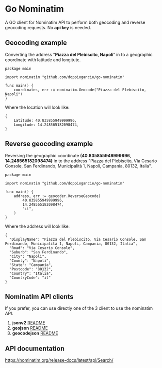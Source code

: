 # Go Nominatim
A GO client for Nominatim API to perform both geocoding and reverse geocoding requests. No **api key** is needed.

## Geocoding example
Converting the address "**Piazza del Plebiscito, Napoli**" in to a geographic coordinate with latitude and longitute.
```
package main

import nominatim "github.com/doppiogancio/go-nominatim"

func main() {
    coordinates, err := nominatim.Geocode("Piazza del Plebiscito, Napoli")    
}

```

Where the location will look like:
```
{
    Latitude: 40.835855949999996,
    Longitude: 14.248565182098474,
}
```

## Reverse geocoding example
Reversing the geographic coordinate **(40.835855949999996, 14.248565182098474)** in to the address "Piazza del Plebiscito, Via Cesario Console, San Ferdinando, Municipalità 1, Napoli, Campania, 80132, Italia".
```
package main

import nominatim "github.com/doppiogancio/go-nominatim"

func main() {
    address, err := geocoder.ReverseGeocode(
        40.835855949999996,
        14.248565182098474,
        "it",
    )    
}

```

Where the address will look like:
```
{
  "DisplayName": "Piazza del Plebiscito, Via Cesario Console, San Ferdinando, Municipalità 1, Napoli, Campania, 80132, Italia",
  "Road": "Via Cesario Console",
  "Suburb": "San Ferdinando",
  "City": "Napoli",
  "County": "Napoli",
  "State": "Campania",
  "Postcode": "80132",
  "Country": "Italia",
  "CountryCode": "it"
}
```

## Nominatim API clients
If you prefer, you can use directly one of the 3 client to use the nominatim API.
1. **jsonv2** [README](geocoder/jsonv2/README.md)
2. **geojson** [README](geocoder/geojson/README.md)
3. **geocodejson** [README](geocoder/geocodejson/README.md)


## API documentation
https://nominatim.org/release-docs/latest/api/Search/
